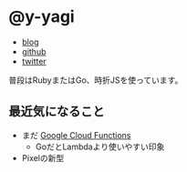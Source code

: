 # @y-yagi

* [blog](http://y-yagi.tumblr.com/)
* [github](https://github.com/y-yagi)
* [twitter](https://twitter.com/y_yagi)

普段はRubyまたはGo、時折JSを使っています。

## 最近気になること

* まだ [Google Cloud Functions](https://cloud.google.com/functions/docs/?hl=ja)
  * GoだとLambdaより使いやすい印象
* Pixelの新型
